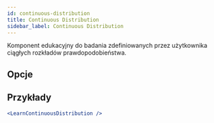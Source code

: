 ```yaml
---
id: continuous-distribution
title: Continuous Distribution
sidebar_label: Continuous Distribution
---
```


Komponent edukacyjny do badania zdefiniowanych przez użytkownika ciągłych rozkładów prawdopodobieństwa.

## Opcje



## Przykłady

```jsx live
<LearnContinuousDistribution />
```

